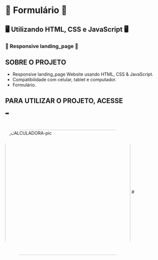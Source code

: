 

# 📝 Formulário 📝
## 🖥️ Utilizando HTML, CSS e JavaScript 🖥️
### 📱 Responsive landing_page 📱

## SOBRE O PROJETO
- Responsive landing_page Website usando HTML, CSS & JavaScript.
- Compatibilidade com celular, tablet e computador.
- Formulário.

## PARA UTILIZAR O PROJETO, ACESSE
➡️ 

#
<img align="center" alt="CALCULADORA-pic" height="400" style="border-radius:50px;" src="https://github.com/JVOA02/Formulario/blob/main/Formul%C3%A1rio-de-cadastro-1.gif">
#
